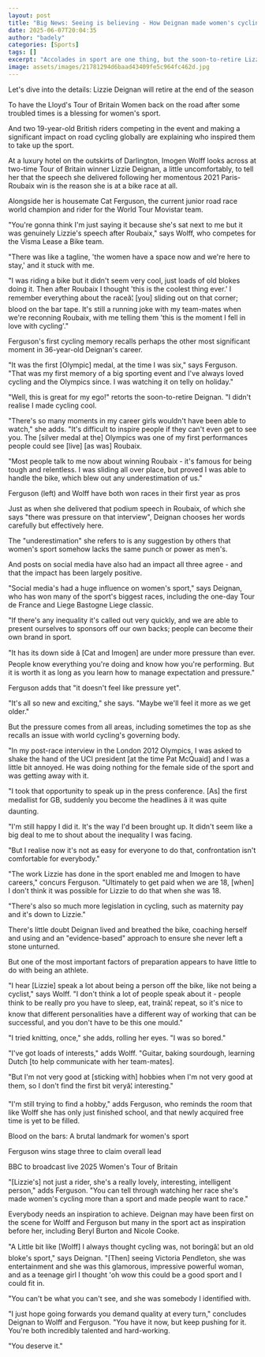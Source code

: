 ```yaml
---
layout: post
title: "Big News: Seeing is believing - How Deignan made women's cycling cool"
date: 2025-06-07T20:04:35
author: "badely"
categories: [Sports]
tags: []
excerpt: "Accolades in sport are one thing, but the soon-to-retire Lizzie Deignan is now racing with the very people she inspired to get on a bike."
image: assets/images/21781294d6baad43409fe5c964fc462d.jpg
---
```


Let's dive into the details: Lizzie Deignan will retire at the end of the season

To have the Lloyd's Tour of Britain Women back on the road after some troubled times is a blessing for women's sport.

And two 19-year-old British riders competing in the event and making a significant impact on road cycling globally are explaining who inspired them to take up the sport.

At a luxury hotel on the outskirts of Darlington, Imogen Wolff looks across at two-time Tour of Britain winner Lizzie Deignan, a little uncomfortably, to tell her that the speech she delivered following her momentous 2021 Paris-Roubaix win is the reason she is at a bike race at all. 

Alongside her is housemate Cat Ferguson, the current junior road race world champion and rider for the World Tour Movistar team.

"You're gonna think I'm just saying it because she's sat next to me but it was genuinely Lizzie's speech after Roubaix," says Wolff, who competes for the Visma Lease a Bike team.

"There was like a tagline, 'the women have a space now and we're here to stay,' and it stuck with me.

"I was riding a bike but it didn't seem very cool, just loads of old blokes doing it. Then after Roubaix I thought 'this is the coolest thing ever.' I remember everything about the raceâ¦ [you] sliding out on that corner; blood on the bar tape. It's still a running joke with my team-mates when we're reconning Roubaix, with me telling them 'this is the moment I fell in love with cycling'."

Ferguson's first cycling memory recalls perhaps the other most significant moment in 36-year-old Deignan's career.

"It was the first [Olympic] medal, at the time I was six," says Ferguson. "That was my first memory of a big sporting event and I've always loved cycling and the Olympics since. I was watching it on telly on holiday."

"Well, this is great for my ego!" retorts the soon-to-retire Deignan. "I didn't realise I made cycling cool.

"There's so many moments in my career girls wouldn't have been able to watch," she adds. "It's difficult to inspire people if they can't even get to see you. The [silver medal at the] Olympics was one of my first performances people could see [live] [as was] Roubaix.

"Most people talk to me now about winning Roubaix - it's famous for being tough and relentless. I was sliding all over place, but proved I was able to handle the bike, which blew out any underestimation of us."

Ferguson (left) and Wolff have both won races in their first year as pros

Just as when she delivered that podium speech in Roubaix, of which she says "there was pressure on that interview", Deignan chooses her words carefully but effectively here.

The "underestimation" she refers to is any suggestion by others that women's sport somehow lacks the same punch or power as men's.

And posts on social media have also had an impact all three agree - and that the impact has been largely positive.

"Social media's had a huge influence on women's sport," says Deignan, who has won many of the sport's biggest races, including the one-day Tour de France and Liege Bastogne Liege classic.

"If there's any inequality it's called out very quickly, and we are able to present ourselves to sponsors off our own backs; people can become their own brand in sport.

"It has its down side â [Cat and Imogen] are under more pressure than ever. People know everything you're doing and know how you're performing. But it is worth it as long as you learn how to manage expectation and pressure."

Ferguson adds that "it doesn't feel like pressure yet".

"It's all so new and exciting," she says. "Maybe we'll feel it more as we get older."

But the pressure comes from all areas, including sometimes the top as she recalls an issue with world cycling's governing body.

"In my post-race interview in the London 2012 Olympics, I was asked to shake the hand of the UCI president [at the time Pat McQuaid] and I was a little bit annoyed. He was doing nothing for the female side of the sport and was getting away with it.

"I took that opportunity to speak up in the press conference. [As] the first medallist for GB, suddenly you become the headlines â it was quite daunting.

"I'm still happy I did it. It's the way I'd been brought up. It didn't seem like a big deal to me to shout about the inequality I was facing.

"But I realise now it's not as easy for everyone to do that, confrontation isn't comfortable for everybody."

"The work Lizzie has done in the sport enabled me and Imogen to have careers," concurs Ferguson. "Ultimately to get paid when we are 18, [when] I don't think it was possible for Lizzie to do that when she was 18.

"There's also so much more legislation in cycling, such as maternity pay and it's down to Lizzie."

There's little doubt Deignan lived and breathed the bike, coaching herself and using and an "evidence-based" approach to ensure she never left a stone unturned.

But one of the most important factors of preparation appears to have little to do with being an athlete.

"I hear [Lizzie] speak a lot about being a person off the bike, like not being a cyclist," says Wolff. "I don't think a lot of people speak about it - people think to be really pro you have to sleep, eat, trainâ¦ repeat, so it's nice to know that different personalities have a different way of working that can be successful, and you don't have to be this one mould."

"I tried knitting, once," she adds, rolling her eyes. "I was so bored."

"I've got loads of interests," adds Wolff. "Guitar, baking sourdough, learning Dutch [to help communicate with her team-mates]. 

"But I'm not very good at [sticking with] hobbies when I'm not very good at them, so I don't find the first bit veryâ¦ interesting."

"I'm still trying to find a hobby," adds Ferguson, who reminds the room that like  Wolff she has only just finished school, and that newly acquired free time is yet to be filled.

Blood on the bars: A brutal landmark for women's sport

Ferguson wins stage three to claim overall lead

BBC to broadcast live 2025 Women's Tour of Britain

"[Lizzie's] not just a rider, she's a really lovely, interesting, intelligent person," adds Ferguson. "You can tell through watching her race she's made women's cycling more than a sport and made people want to race."

Everybody needs an inspiration to achieve. Deignan may have been first on the scene for Wolff and Ferguson but many in the sport act as inspiration before her, including Beryl Burton and Nicole Cooke.

"A Little bit like [Wolff] I always thought cycling was, not boringâ¦ but an old bloke's sport," says Deignan. "[Then] seeing Victoria Pendleton, she was entertainment and she was this glamorous, impressive powerful woman, and as a teenage girl I thought 'oh wow this could be a good sport and I could fit in.

"You can't be what you can't see, and she was somebody I identified with.

"I just hope going forwards you demand quality at every turn," concludes Deignan to Wolff and Ferguson. "You have it now, but keep pushing for it. You're both incredibly talented and hard-working.

"You deserve it."


